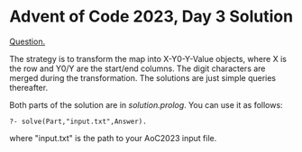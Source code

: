 # Advent of Code 2023, Day 3 Solution

[Question.](https://adventofcode.com/2023/day/3)

The strategy is to transform the map into X-Y0-Y-Value objects,
where X is the row and Y0/Y are the start/end columns. The digit
characters are merged during the transformation. The solutions
are just simple queries thereafter.

Both parts of the solution are in *solution.prolog*. You can use
it as follows:
```
?- solve(Part,"input.txt",Answer).
```
where "input.txt" is the path to your AoC2023 input file.
